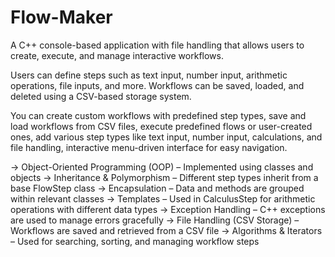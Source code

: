 # Flow-Maker

A C++ console-based application with file handling that allows users to create, execute, and manage interactive workflows.

Users can define steps such as text input, number input, arithmetic operations, file inputs, and more. Workflows can be saved, loaded, and deleted using a CSV-based storage system.

You can create custom workflows with predefined step types, save and load workflows from CSV files, execute predefined flows or user-created ones, add various step types like text input, number input, calculations, and file handling, interactive menu-driven interface for easy navigation.

-> Object-Oriented Programming (OOP) – Implemented using classes and objects
-> Inheritance & Polymorphism – Different step types inherit from a base FlowStep class
-> Encapsulation – Data and methods are grouped within relevant classes
-> Templates – Used in CalculusStep for arithmetic operations with different data types
-> Exception Handling – C++ exceptions are used to manage errors gracefully
-> File Handling (CSV Storage) – Workflows are saved and retrieved from a CSV file
-> Algorithms & Iterators – Used for searching, sorting, and managing workflow steps
